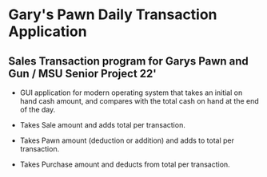 # Gary's Pawn Daily Transaction Application
## Sales Transaction program for Garys Pawn and Gun / MSU Senior Project 22'

- GUI application for modern operating system that takes an initial on hand cash amount, and compares with the total cash on hand at the end of the day.

- Takes Sale amount and adds total per transaction.
- Takes Pawn amount (deduction or addition) and adds to total per transaction.
- Takes Purchase amount and deducts from total per transaction.
